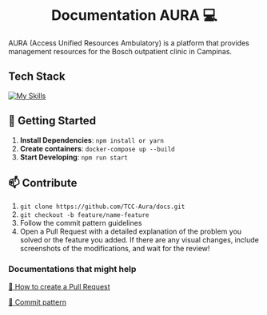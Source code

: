 
<h1 align="center" style="font-weight: bold;">Documentation AURA 💻</h1>

AURA (Access Unified Resources Ambulatory) is a platform that provides management resources for the Bosch outpatient clinic in Campinas.

## Tech Stack

<!--- # "Verify icons availability here https://github.com/tandpfun/skill-icons" -->

[![My Skills](https://skillicons.dev/icons?i=ts,css,docker)](https://skillicons.dev)

## 🚀 Getting Started

1. **Install Dependencies**: `npm install or yarn`
2. **Create containers**: `docker-compose up --build`
5. **Start Developing**: `npm run start`

<h2 id="contribute">📫 Contribute</h2>

1. `git clone https://github.com/TCC-Aura/docs.git` 
2. `git checkout -b feature/name-feature`
3. Follow the commit pattern guidelines
4. Open a Pull Request with a detailed explanation of the problem you solved or the feature you added. If there are any visual changes, include screenshots of the modifications, and wait for the review!
<h3>Documentations that might help</h3>

[📝 How to create a Pull Request](https://www.atlassian.com/br/git/tutorials/making-a-pull-request)

[💾 Commit pattern](https://gist.github.com/joshbuchea/6f47e86d2510bce28f8e7f42ae84c716)
